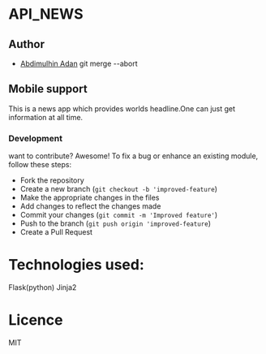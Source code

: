 # API_NEWS

## Author
- [Abdimulhin Adan](https://github.com/AbdimulhinYussuf3675)
git merge --abort  

## Mobile support
 This is a news app which provides worlds headline.One can just get information at all time.

### Development
want to contribute? Awesome!
To fix a bug or enhance an existing module, follow these steps:
- Fork the repository
- Create a new branch (`git checkout -b 'improved-feature`)
- Make the appropriate changes in the files
- Add changes to reflect the changes made
- Commit your changes (`git commit -m 'Improved feature'`)
- Push to the branch (`git push origin 'improved-feature`)
- Create a Pull Request
# Technologies used:
 Flask(python)
 Jinja2

# Licence
MIT
   
